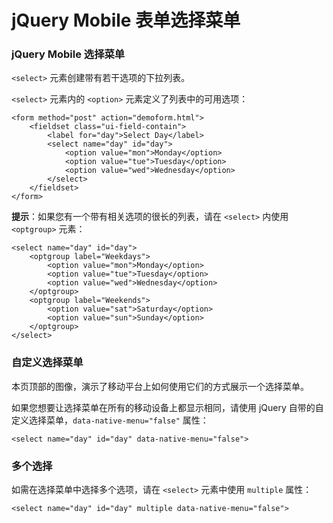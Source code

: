 # jQuery Mobile 表单选择菜单

### jQuery Mobile 选择菜单

`<select>` 元素创建带有若干选项的下拉列表。

`<select>` 元素内的 `<option>` 元素定义了列表中的可用选项：

	<form method="post" action="demoform.html">
		<fieldset class="ui-field-contain">
			<label for="day">Select Day</label>
			<select name="day" id="day">
				<option value="mon">Monday</option>
				<option value="tue">Tuesday</option>
				<option value="wed">Wednesday</option>
			</select>
		</fieldset>
	</form>

**提示**：如果您有一个带有相关选项的很长的列表，请在 `<select>` 内使用 `<optgroup>` 元素：

	<select name="day" id="day">
		<optgroup label="Weekdays">
			<option value="mon">Monday</option>
			<option value="tue">Tuesday</option>
			<option value="wed">Wednesday</option>
		</optgroup>
		<optgroup label="Weekends">
			<option value="sat">Saturday</option>
			<option value="sun">Sunday</option>
		</optgroup>
	</select>

### 自定义选择菜单

本页顶部的图像，演示了移动平台上如何使用它们的方式展示一个选择菜单。

如果您想要让选择菜单在所有的移动设备上都显示相同，请使用 jQuery 自带的自定义选择菜单，`data-native-menu="false"` 属性：

	<select name="day" id="day" data-native-menu="false">

### 多个选择

如需在选择菜单中选择多个选项，请在 `<select>` 元素中使用 `multiple` 属性：

	<select name="day" id="day" multiple data-native-menu="false">






































